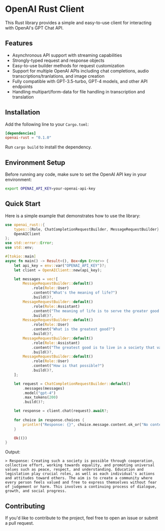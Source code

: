 # OpenAI Rust Client

This Rust library provides a simple and easy-to-use client for interacting with OpenAI's GPT Chat API.

## Features

- Asynchronous API support with streaming capabilities
- Strongly-typed request and response objects
- Easy-to-use builder methods for request customization
- Support for multiple OpenAI APIs including chat completions, audio transcriptions/tranlations, and image creation
- Fully compatible with GPT-3.5-turbo, GPT-4 models, and other API endpoints
- Handling multipart/form-data for file handling in transcription and translation

## Installation

Add the following line to your `Cargo.toml`:

```toml
[dependencies]
openai-rust = "0.1.0"
```

Run `cargo build` to install the dependency.

## Environment Setup

Before running any code, make sure to set the OpenAI API key in your environment:

```bash
export OPENAI_API_KEY=your-openai-api-key
```

## Quick Start

Here is a simple example that demonstrates how to use the library:

```rust
use openai_rust::{
    types::{Role, ChatCompletionRequestBuilder, MessageRequestBuilder},
    OpenAIClient
};
use std::error::Error;
use std::env;

#[tokio::main]
async fn main() -> Result<(), Box<dyn Error>> {
    let api_key = env::var("OPENAI_API_KEY")?;
    let client = OpenAIClient::new(api_key);

    let messages = vec![
        MessageRequestBuilder::default()
            .role(Role::User)
            .content("What's the meaning of life?")
            .build()?,
        MessageRequestBuilder::default()
            .role(Role::Assistant)
            .content("The meaning of life is to serve the greater good.")
            .build()?,
        MessageRequestBuilder::default()
            .role(Role::User)
            .content("What is the greatest good?")
            .build()?,
        MessageRequestBuilder::default()
            .role(Role::Assistant)
            .content("The greatest good is to live in a society that values liberty and justice for all.")
            .build()?,
        MessageRequestBuilder::default()
            .role(Role::User)
            .content("How is that possible?")
            .build()?,
    ];

    let request = ChatCompletionRequestBuilder::default()
        .messages(messages)
        .model("gpt-4")    
        .max_tokens(200)
        .build()?;

    let response = client.chat(request).await?;
    
    for choice in response.choices {
        println!("Response: {}", choice.message.content.ok_or("No content!")?);
    }

    Ok(())
}
```

Output:

```
> Response: Creating such a society is possible through cooperation, collective effort, working towards equality, and promoting universal values such as peace, respect, and understanding. Education and legislation play crucial roles, as well as each individual's actions and attitudes toward others. The aim is to create a community where every person feels valued and free to express themselves without fear of judgement or harm. This involves a continuing process of dialogue, growth, and social progress.
```

## Contributing

If you'd like to contribute to the project, feel free to open an issue or submit a pull request.
